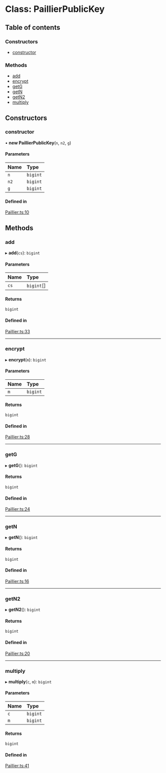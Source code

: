 # Class: PaillierPublicKey

## Table of contents

### Constructors

- [constructor](PaillierPublicKey.md#constructor)

### Methods

- [add](PaillierPublicKey.md#add)
- [encrypt](PaillierPublicKey.md#encrypt)
- [getG](PaillierPublicKey.md#getg)
- [getN](PaillierPublicKey.md#getn)
- [getN2](PaillierPublicKey.md#getn2)
- [multiply](PaillierPublicKey.md#multiply)

## Constructors

### constructor

• **new PaillierPublicKey**(`n`, `n2`, `g`)

#### Parameters

| Name | Type |
| :------ | :------ |
| `n` | `bigint` |
| `n2` | `bigint` |
| `g` | `bigint` |

#### Defined in

[Paillier.ts:10](https://github.com/Big-3/Moduls-Ciber/blob/cf333a7/src/ts/Paillier.ts#L10)

## Methods

### add

▸ **add**(`cs`): `bigint`

#### Parameters

| Name | Type |
| :------ | :------ |
| `cs` | `bigint`[] |

#### Returns

`bigint`

#### Defined in

[Paillier.ts:33](https://github.com/Big-3/Moduls-Ciber/blob/cf333a7/src/ts/Paillier.ts#L33)

___

### encrypt

▸ **encrypt**(`m`): `bigint`

#### Parameters

| Name | Type |
| :------ | :------ |
| `m` | `bigint` |

#### Returns

`bigint`

#### Defined in

[Paillier.ts:28](https://github.com/Big-3/Moduls-Ciber/blob/cf333a7/src/ts/Paillier.ts#L28)

___

### getG

▸ **getG**(): `bigint`

#### Returns

`bigint`

#### Defined in

[Paillier.ts:24](https://github.com/Big-3/Moduls-Ciber/blob/cf333a7/src/ts/Paillier.ts#L24)

___

### getN

▸ **getN**(): `bigint`

#### Returns

`bigint`

#### Defined in

[Paillier.ts:16](https://github.com/Big-3/Moduls-Ciber/blob/cf333a7/src/ts/Paillier.ts#L16)

___

### getN2

▸ **getN2**(): `bigint`

#### Returns

`bigint`

#### Defined in

[Paillier.ts:20](https://github.com/Big-3/Moduls-Ciber/blob/cf333a7/src/ts/Paillier.ts#L20)

___

### multiply

▸ **multiply**(`c`, `m`): `bigint`

#### Parameters

| Name | Type |
| :------ | :------ |
| `c` | `bigint` |
| `m` | `bigint` |

#### Returns

`bigint`

#### Defined in

[Paillier.ts:41](https://github.com/Big-3/Moduls-Ciber/blob/cf333a7/src/ts/Paillier.ts#L41)

